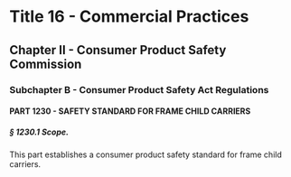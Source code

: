 
# Title 16 - Commercial Practices
## Chapter II - Consumer Product Safety Commission
### Subchapter B - Consumer Product Safety Act Regulations
#### PART 1230 - SAFETY STANDARD FOR FRAME CHILD CARRIERS
##### § 1230.1 Scope.

This part establishes a consumer product safety standard for frame child carriers.
